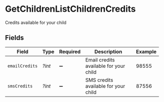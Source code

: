 # GetChildrenListChildrenCredits

Credits available for your child


## Fields

| Field                                  | Type                                   | Required                               | Description                            | Example                                |
| -------------------------------------- | -------------------------------------- | -------------------------------------- | -------------------------------------- | -------------------------------------- |
| `emailCredits`                         | *?int*                                 | :heavy_minus_sign:                     | Email credits available for your child | 98555                                  |
| `smsCredits`                           | *?int*                                 | :heavy_minus_sign:                     | SMS credits available for your child   | 87556                                  |